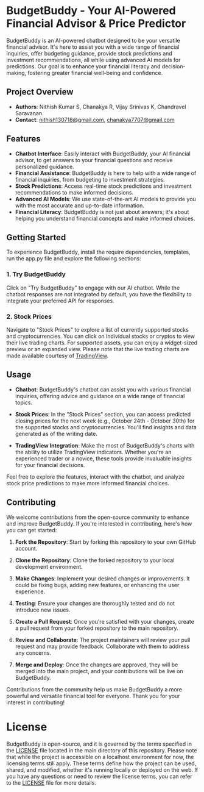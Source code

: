 # BudgetBuddy - Your AI-Powered Financial Advisor & Price Predictor 

BudgetBuddy is an AI-powered chatbot designed to be your versatile financial advisor. It's here to assist you with a wide range of financial inquiries, offer budgeting guidance, provide stock predictions and investment recommendations, all while using advanced AI models for predictions. Our goal is to enhance your financial literacy and decision-making, fostering greater financial well-being and confidence.

## Project Overview
- **Authors**: Nithish Kumar S, Chanakya R, Vijay Srinivas K, Chandravel Saravanan.
- **Contact**: nithish130718@gmail.com, chanakya7707@gmail.com

## Features

- **Chatbot Interface**: Easily interact with BudgetBuddy, your AI financial advisor, to get answers to your financial questions and receive personalized guidance.
- **Financial Assistance**: BudgetBuddy is here to help with a wide range of financial inquiries, from budgeting to investment strategies.
- **Stock Predictions**: Access real-time stock predictions and investment recommendations to make informed decisions.
- **Advanced AI Models**: We use state-of-the-art AI models to provide you with the most accurate and up-to-date information.
- **Financial Literacy**: BudgetBuddy is not just about answers; it's about helping you understand financial concepts and make informed choices.

## Getting Started

To experience BudgetBuddy, install the require dependencies, templates, run the app.py file and explore the following sections:

### 1. Try BudgetBuddy

Click on "Try BudgetBuddy" to engage with our AI chatbot. While the chatbot responses are not integrated by default, you have the flexibility to integrate your preferred API for responses.

### 2. Stock Prices

Navigate to "Stock Prices" to explore a list of currently supported stocks and cryptocurrencies. You can click on individual stocks or cryptos to view their live trading charts. For supported assets, you can enjoy a widget-sized preview or an expanded view. Please note that the live trading charts are made available courtesy of [TradingView](https://www.tradingview.com).

## Usage

- **Chatbot**: BudgetBuddy's chatbot can assist you with various financial inquiries, offering advice and guidance on a wide range of financial topics.

- **Stock Prices**: In the "Stock Prices" section, you can access predicted closing prices for the next week (e.g., October 24th - October 30th) for the supported stocks and cryptocurrencies. You'll find insights and data generated as of the writing date.

- **TradingView Integration**: Make the most of BudgetBuddy's charts with the ability to utilize TradingView indicators. Whether you're an experienced trader or a novice, these tools provide invaluable insights for your financial decisions.

Feel free to explore the features, interact with the chatbot, and analyze stock price predictions to make more informed financial choices.

## Contributing

We welcome contributions from the open-source community to enhance and improve BudgetBuddy. If you're interested in contributing, here's how you can get started:

1. **Fork the Repository**: Start by forking this repository to your own GitHub account.

2. **Clone the Repository**: Clone the forked repository to your local development environment.

3. **Make Changes**: Implement your desired changes or improvements. It could be fixing bugs, adding new features, or enhancing the user experience.

4. **Testing**: Ensure your changes are thoroughly tested and do not introduce new issues.

5. **Create a Pull Request**: Once you're satisfied with your changes, create a pull request from your forked repository to the main repository.

6. **Review and Collaborate**: The project maintainers will review your pull request and may provide feedback. Collaborate with them to address any concerns.

7. **Merge and Deploy**: Once the changes are approved, they will be merged into the main project, and your contributions will be live on BudgetBuddy.

Contributions from the community help us make BudgetBuddy a more powerful and versatile financial tool for everyone. Thank you for your interest in contributing!

# License

BudgetBuddy is open-source, and it is governed by the terms specified in the [LICENSE](LICENSE) file located in the main directory of this repository.
Please note that while the project is accessible on a localhost environment for now, the licensing terms still apply. These terms define how the project can be used, shared, and modified, whether it's running locally or deployed on the web. If you have any questions or need to review the license terms, you can refer to the [LICENSE](LICENSE) file for more details.
